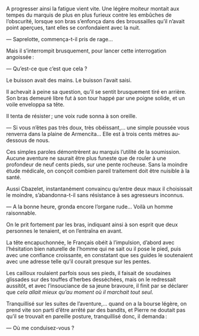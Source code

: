 A progresser ainsi la fatigue vient vite. Une légère moiteur montait aux
tempes du marquis de plus en plus furieux contre les embûches de l’obscurité, lorsque son bras s’enfonça dans des broussailles qu’il n’avait point aperçues, tant elles se confondaient avec la nuit.

— Saprelotte, commença-t-il pris de rage…

Mais il s’interrompit brusquement, pour lancer cette interrogation
angoissée :

— Qu’est-ce que c’est que cela ?

Le buisson avait des mains. Le buisson l’avait saisi.

Il achevait à peine sa question, qu’il se sentit brusquement tiré en arrière.
Son bras demeuré libre fut à son tour happé par une poigne solide, et un
voile enveloppa sa tête.

Il tenta de résister ; une voix rude sonna à son oreille.

— Si vous n’êtes pas très doux, très obéissant,… une simple poussée vous
renverra dans la plaine de Armencita… Elle est à trois cents mètres au-dessous de nous.

Ces simples paroles démontrèrent au marquis l’utilité de la soumission.
Aucune aventure ne saurait être plus funeste que de rouler à une profondeur de neuf cents pieds, sur une pente rocheuse. Sans la moindre étude médicale, on conçoit combien pareil traitement doit être nuisible à la santé.

Aussi Cbazelet, instantanément convaincu qu’entre deux maux il choisissait le moindre, s’abandonna-t-il sans résistance à ses agresseurs inconnus.

— A la bonne heure, gronda encore l’organe rude… Voilà un homme
raisonnable.

On le prit fortement par les bras, indiquant ainsi à son esprit que deux
personnes le tenaient, et on l’entraîna en avant.

La tête encapuchonnée, le Français obéit à l’impulsion, d’abord avec l’hésitation bien naturelle de l’homme qui ne sait ou il pose le pied, puis avec une confiance croissante, en constatant que ses guides le soutenaient avec une adresse telle qu’il courait presque sur les pentes.

Les cailloux roulaient parfois sous ses pieds, il faisait de soudaines
glissades sur des touffes d’herbes desséchées, mais on le redressait aussitôt, et avec l’insouciance de sa jeune bravoure, il finit par se déclarer que _cela allait mieux qu’au moment où il marchait tout seul_.

Tranquillisé sur les suites de l’aventure,… quand on a la bourse légère,
on prend vite son parti d’être arrêté par des bandits, et Pierre ne doutait
pas qu’il se trouvait en pareille posture, tranquillisé donc, il demanda :

— Où me conduisez-vous ?
